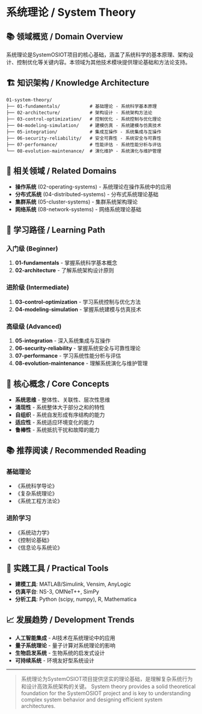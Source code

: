# 系统理论 / System Theory

## 📚 领域概览 / Domain Overview

系统理论是SystemOSIOT项目的核心基础，涵盖了系统科学的基本原理、架构设计、控制优化等关键内容。本领域为其他技术模块提供理论基础和方法论支持。

## 🏗️ 知识架构 / Knowledge Architecture

```text
01-system-theory/
├── 01-fundamentals/           # 基础理论 - 系统科学基本原理
├── 02-architecture/           # 架构设计 - 系统架构方法论
├── 03-control-optimization/   # 控制优化 - 系统控制与优化理论
├── 04-modeling-simulation/    # 建模仿真 - 系统建模与仿真技术
├── 05-integration/            # 集成互操作 - 系统集成与互操作
├── 06-security-reliability/   # 安全可靠性 - 系统安全与可靠性
├── 07-performance/            # 性能评估 - 系统性能分析与评估
└── 08-evolution-maintenance/  # 演化维护 - 系统演化与维护管理
```

## 🔗 相关领域 / Related Domains

- **操作系统** (02-operating-systems) - 系统理论在操作系统中的应用
- **分布式系统** (04-distributed-systems) - 分布式系统理论基础
- **集群系统** (05-cluster-systems) - 集群系统架构理论
- **网络系统** (08-network-systems) - 网络系统理论基础

## 📖 学习路径 / Learning Path

### 入门级 (Beginner)

1. **01-fundamentals** - 掌握系统科学基本概念
2. **02-architecture** - 了解系统架构设计原则

### 进阶级 (Intermediate)

1. **03-control-optimization** - 学习系统控制与优化方法
2. **04-modeling-simulation** - 掌握系统建模与仿真技术

### 高级级 (Advanced)

1. **05-integration** - 深入系统集成与互操作
2. **06-security-reliability** - 掌握系统安全与可靠性理论
3. **07-performance** - 学习系统性能分析与评估
4. **08-evolution-maintenance** - 理解系统演化与维护管理

## 🎯 核心概念 / Core Concepts

- **系统思维** - 整体性、关联性、层次性思维
- **涌现性** - 系统整体大于部分之和的特性
- **自组织** - 系统自发形成有序结构的能力
- **适应性** - 系统适应环境变化的能力
- **鲁棒性** - 系统抵抗干扰和故障的能力

## 📚 推荐阅读 / Recommended Reading

### 基础理论

- 《系统科学导论》
- 《复杂系统理论》
- 《系统工程方法论》

### 进阶学习

- 《系统动力学》
- 《控制论基础》
- 《信息论与系统论》

## 🔧 实践工具 / Practical Tools

- **建模工具**: MATLAB/Simulink, Vensim, AnyLogic
- **仿真平台**: NS-3, OMNeT++, SimPy
- **分析工具**: Python (scipy, numpy), R, Mathematica

## 📈 发展趋势 / Development Trends

- **人工智能集成** - AI技术在系统理论中的应用
- **量子系统理论** - 量子计算对系统理论的影响
- **生物启发系统** - 生物系统的启发式设计
- **可持续系统** - 环境友好型系统设计

---

> 系统理论为SystemOSIOT项目提供坚实的理论基础，是理解复杂系统行为和设计高效系统架构的关键。
> System theory provides a solid theoretical foundation for the SystemOSIOT project and is key to understanding complex system behavior and designing efficient system architectures.
